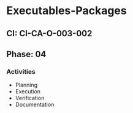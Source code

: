 # Executables-Packages

## CI: CI-CA-O-003-002
## Phase: 04

### Activities
- Planning
- Execution
- Verification
- Documentation
